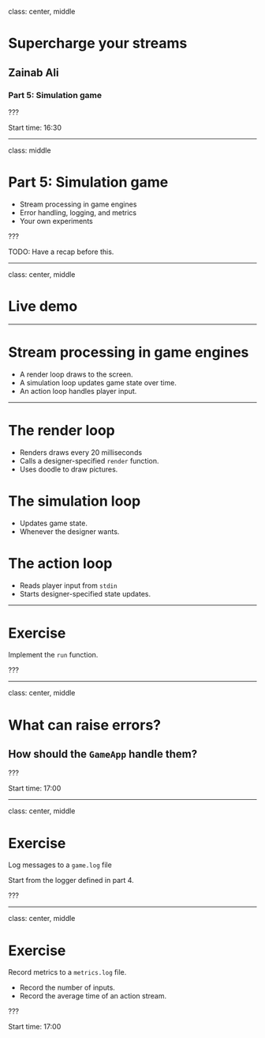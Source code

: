 
class: center, middle

# Supercharge your streams
## Zainab Ali
### Part 5: Simulation game

???

Start time: 16:30

---
class: middle
# Part 5: Simulation game
 - Stream processing in game engines
 - Error handling, logging, and metrics
 - Your own experiments

???

TODO: Have a recap before this.

---
class: center, middle
# Live demo

---

# Stream processing in game engines
 - A render loop draws to the screen.
 - A simulation loop updates game state over time.
 - An action loop handles player input.


---
# The render loop
 - Renders draws every 20 milliseconds
 - Calls a designer-specified `render` function.
 - Uses doodle to draw pictures.

# The simulation loop
 - Updates game state.
 - Whenever the designer wants.
 
# The action loop
 - Reads player input from `stdin`
 - Starts designer-specified state updates.
 
---

# Exercise

Implement the `run` function.

???

---
class: center, middle

# What can raise errors?
## How should the `GameApp` handle them?

???

Start time: 17:00

---
class: center, middle

# Exercise

Log messages to a `game.log` file

Start from the logger defined in part 4.

???

---
class: center, middle

# Exercise

Record metrics to a `metrics.log` file.

 - Record the number of inputs.
 - Record the average time of an action stream.

???

Start time: 17:00
